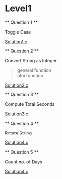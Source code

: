 # Level1


** Question 1 **

Toggle Case<br/>

[Solution1.c](https://github.com/saurabhcr007/Learning_2023/blob/main/Module1/Day4/Level1(Strings)/Question1.c)


** Question 2 **

Convert String as Integer<br/>
> general function<br/>
>atoi function<br/>

[Solution2.c](https://github.com/saurabhcr007/Learning_2023/blob/main/Module1/Day4/Level1(Strings)/Question2.c)


** Question 3 **

Compute Total Seconds<br/>

[Solution3.c](https://github.com/saurabhcr007/Learning_2023/blob/main/Module1/Day4/Level1(Strings)/Question3.c)


** Question 4 **

Rotate String<br/>

[Solution4.c](https://github.com/saurabhcr007/Learning_2023/blob/main/Module1/Day4/Level1(Strings)/Question4.c)


** Question 5 **

Count no. of Days<br/>

[Solution4.c](https://github.com/saurabhcr007/Learning_2023/blob/main/Module1/Day4/Level1(Strings)/Question5.c)
